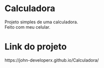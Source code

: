 
# Calculadora

<p> Projeto simples de uma calculadora.<br>Feito com meu celular. </p>

# Link do projeto

<p> https://john-developerx.github.io/Calculadora/ </p>
